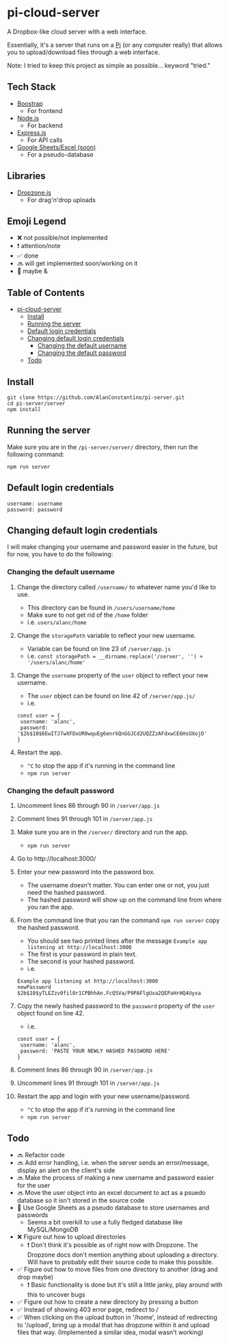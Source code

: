 # pi-cloud-server
A Dropbox-like cloud server with a web interface.

Essentially, it's a server that runs on a [Pi](https://en.wikipedia.org/wiki/Raspberry_Pi) (or any computer really) that allows you to upload/download files through a web interface.

Note: I tried to keep this project as simple as possible... keyword "tried."

## Tech Stack
- [Boostrap](https://getbootstrap.com/)
  - For frontend
- [Node.js](https://nodejs.org/en/)
  - For backend
- [Express.js](https://expressjs.com/)
  - For API calls
- [Google Sheets/Excel (soon)](https://www.npmjs.com/package/google-spreadsheet)
  - For a pseudo-database

## Libraries
- [Dropzone.js](https://www.dropzonejs.com/)
  - For drag'n'drop uploads

## Emoji Legend
- ❌ not possible/not implemented
- ❗ attention/note
- ✅ done
- 🔜 will get implemented soon/working on it
- 🤷 maybe
&#38;

## Table of Contents
- [pi-cloud-server](#pi-cloud-server)
  * [Install](#install)
  * [Running the server](#running-the-server)
  * [Default login credentials](#default-login-credentials)
  * [Changing default login credentials](#changing-default-login-credentials)
    + [Changing the default username](#changing-the-default-username)
    + [Changing the default password](#changing-the-default-password)
  * [Todo](#todo)
  
## Install
```
git clone https://github.com/AlanConstantino/pi-server.git
cd pi-server/server
npm install
```

## Running the server
Make sure you are in the ```/pi-server/server/``` directory, then run the following command:
```
npm run server
```

## Default login credentials
```
username: username
password: password
```

## Changing default login credentials
I will make changing your username and password easier in the future, but for now, you have to do the following:

### Changing the default username
1. Change the directory called ```/username/``` to whatever name you'd like to use.
   - This directory can be found in ```/users/username/home```
   - Make sure to not get rid of the ```/home``` folder
   - i.e. ```users/alanc/home```

2. Change the ```storagePath``` variable to reflect your new username.
   - Variable can be found on line 23 of ```/server/app.js```
   - i.e. ```const storagePath = __dirname.replace('/server', '') + '/users/alanc/home'```

3. Change the ```username``` property of the ```user``` object to reflect your new username.
   - The ```user``` object can be found on line 42 of ```/server/app.js/```
   - i.e.
   ```
   const user = {
    username: 'alanc',
    password: '$2b$10$6EwITJ7wXFDxUR0wquEg6enrkQnGGJCd2UQZZzAFdxwCE6HsUXojO'
   }
   ```

4. Restart the app.
   - ```^C``` to stop the app if it's running in the command line
   - ```npm run server```

### Changing the default password
1. Uncomment lines 86 through 90 in ```/server/app.js```

2. Comment lines 91 through 101 in ```/server/app.js```

3. Make sure you are in the ```/server/``` directory and run the app.
   - ```npm run server```

4. Go to http://localhost:3000/

5. Enter your new password into the password box.
   - The username doesn't matter. You can enter one or not, you just need the hashed password.
   - The hashed password will show up on the command line from where you ran the app.

6. From the command line that you ran the command ```npm run server``` copy the hashed password.
   - You should see two printed lines after the message ```Example app listening at http://localhost:3000```
   - The first is your password in plain text.
   - The second is your hashed password.
   - i.e.
   ```
   Example app listening at http://localhost:3000
   newPassword
   $2b$10$yTLEZzv0fil0r1CPBhhAn.FcQ5Va/P9PAFlgUxa2QEPaHrHQ4Uyxa
   ```

7. Copy the newly hashed password to the ```password``` property of the ```user``` object found on line 42.
   - i.e.
   ```
   const user = {
    username: 'alanc',
    password: 'PASTE YOUR NEWLY HASHED PASSWORD HERE'
   }
   ```

8. Comment lines 86 through 90 in ```/server/app.js```

9. Uncomment lines 91 through 101 in ```/server/app.js```

10. Restart the app and login with your new username/password.
    - ```^C``` to stop the app if it's running in the command line
    - ```npm run server```
    
## Todo
- 🔜 Refactor code
- 🔜 Add error handling, i.e. when the server sends an error/message, display an alert on the client's side
- 🔜 Make the process of making a new username and password easier for the user
- 🔜 Move the user object into an excel document to act as a psuedo database so it isn't stored in the source code
- 🤷 Use Google Sheets as a pseudo database to store usernames and passwords
  - Seems a bit overkill to use a fully fledged database like MySQL/MongoDB
- ❌ Figure out how to upload directories
  - ❗ Don't think it's possible as of right now with Dropzone. The Dropzone docs don't mention anything about uploading a directory. Will have to probably edit their source code to make this possible.
- ✅ Figure out how to move files from one directory to another (drag and drop maybe)
  - ❗ Basic functionality is done but it's still a little janky, play around with this to uncover bugs
- ✅ Figure out how to create a new directory by pressing a button
- ✅ Instead of showing 403 error page, redirect to /
- ✅ When clicking on the upload button in '/home', instead of redirecting to '/upload', bring up a modal that has dropzone within it and upload files that way. (Implemented a similar idea, modal wasn't working)
